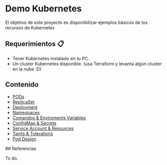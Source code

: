 # Demo Kubernetes
El objetivo de este proyecto es disponibilizar ejemplos básicos de los recursos de Kubernetes

## Requerimientos 📋

- Tener Kubernetes instalado en tu PC.
- Un cluster Kubernetes disponible. (usa Terraform y levanta algún cluster en la nube :D)

## Contenido

- [PODs](01-pods)
- [ReplicaSet](#replicaset)
- [Deployment](#deployment)
- [Namespaces](#namespaces)
- [Comandos & Enviroments Variables](#envvars)
- [ConfigMap & Secrets ](#configmap)
- [Service Account & Resources](#serviceaccount)
- [Taints & Tolerations](#taints)
- [Pod Design](https://github.com/pablosilvab/k8s-examples/tree/master/10-pod-design)

## Referencias

To do.

